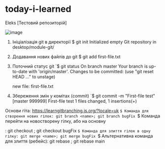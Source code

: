 # today-i-learned
Eleks [Тестовий репозиторій]

![image](https://user-images.githubusercontent.com/23397333/160283892-aef152ae-239e-419f-ab42-20ce849b9234.png)

1. Ініціалізація git в директорії
  $ git init 
  Initialized empty Git repository in desktop/module-git/ 

2. Додавання нових файлів до git
  $ git add first-file.txt
  
3. Поточний статус git
  `$ git status
  On branch master
  Your branch is up-to-date with 'origin/master'.
  Changes to be committed:
    (use "git reset HEAD <file>..." to unstage)

      new file:   first-file.txt
  
 4. Збереження змін у комітах (commit)
  `$ git commit -m "First-file test"
  [master 999999] First-file test
  1 files changed, 1 insertions(+)

Основи гіта: https://learngitbranching.js.org/?locale=uk
  `$ Команда для створення нових гілок: git branch <name>; git branch bugFix
  `$ Команда перейти на новостворену гілку, або на основну <main>: git checkout <name>; git checkout bugFix
  `$ Команда для злиття гілок в одну гілку: git merge <name>; git merge bugFix
  `$ Альтернативна команда для злиття (ребейс): git rebase <name>; git rebase main
  
